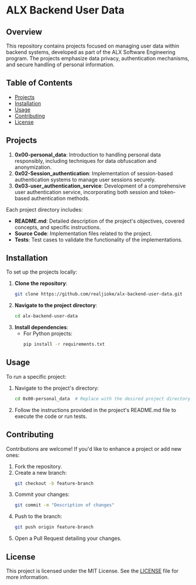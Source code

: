 # ALX Backend User Data

## Overview

This repository contains projects focused on managing user data within backend systems, developed as part of the ALX Software Engineering program. The projects emphasize data privacy, authentication mechanisms, and secure handling of personal information.

## Table of Contents

- [Projects](#projects)
- [Installation](#installation)
- [Usage](#usage)
- [Contributing](#contributing)
- [License](#license)

## Projects

1. **0x00-personal_data**: Introduction to handling personal data responsibly, including techniques for data obfuscation and anonymization.
2. **0x02-Session_authentication**: Implementation of session-based authentication systems to manage user sessions securely.
3. **0x03-user_authentication_service**: Development of a comprehensive user authentication service, incorporating both session and token-based authentication methods.

Each project directory includes:

- **README.md**: Detailed description of the project's objectives, covered concepts, and specific instructions.
- **Source Code**: Implementation files related to the project.
- **Tests**: Test cases to validate the functionality of the implementations.

## Installation

To set up the projects locally:

1. **Clone the repository**:
   ```bash
   git clone https://github.com/realjioke/alx-backend-user-data.git
   ```
2. **Navigate to the project directory**:
   ```bash
   cd alx-backend-user-data
   ```
3. **Install dependencies**:
   - For Python projects:
     ```bash
     pip install -r requirements.txt
     ```

## Usage

To run a specific project:

1. Navigate to the project's directory:
   ```bash
   cd 0x00-personal_data  # Replace with the desired project directory
   ```
2. Follow the instructions provided in the project's README.md file to execute the code or run tests.

## Contributing

Contributions are welcome! If you'd like to enhance a project or add new ones:

1. Fork the repository.
2. Create a new branch:
   ```bash
   git checkout -b feature-branch
   ```
3. Commit your changes:
   ```bash
   git commit -m "Description of changes"
   ```
4. Push to the branch:
   ```bash
   git push origin feature-branch
   ```
5. Open a Pull Request detailing your changes.

## License

This project is licensed under the MIT License. See the [LICENSE](LICENSE) file for more information.
